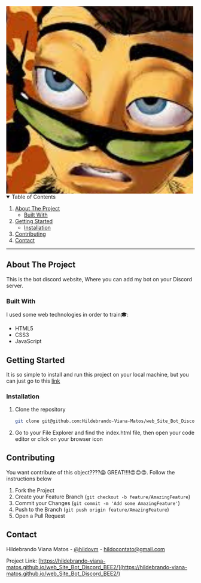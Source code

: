  <a href="https://hildebrando-viana-matos.github.io/web_Site_Bot_Discord_BEE2/">
    <img align="center" src="https://github.com/Hildebrando-Viana-Matos/web_Site_Bot_Discord_BEE2/blob/main/assets/BEE2.png" alt="banner Bot Discord BEE2">
 </a>
 
<details open="open">
  <summary>Table of Contents</summary>
  <ol>
    <li>
      <a href="#about-the-project">About The Project</a>
      <ul>
        <li><a href="#built-with">Built With</a></li>
      </ul>
    </li>
    <li>
      <a href="#getting-started">Getting Started</a>
      <ul>
        <li><a href="#installation">Installation</a></li>
      </ul>
    </li>
    <li><a href="#contributing">Contributing</a></li>
    <li><a href="#contact">Contact</a></li>
  </ol>
</details>

<hr>

## About The Project
<p>This is the bot discord website, Where you can add my bot on your Discord server.</p>

### Built With
I used some web technologies in order to train:mortar_board::
* HTML5
* CSS3
* JavaScript

## Getting Started
It is so simple to install and run this project on your local machine, but you can just go to this [link](https://hildebrando-viana-matos.github.io/web_Site_Bot_Discord_BEE2/)
### Installation
1. Clone the repository
   ```sh
   git clone git@github.com:Hildebrando-Viana-Matos/web_Site_Bot_Discord_BEE2.git
   ```
2. Go to your File Explorer and find the index.html file, then open your code editor or click on your browser icon

## Contributing

You want contribute of this object????:scream: GREAT!!!!:heart_eyes::heart_eyes::heart_eyes:. Follow the instructions below

1. Fork the Project
2. Create your Feature Branch (`git checkout -b feature/AmazingFeature`)
3. Commit your Changes (`git commit -m 'Add some AmazingFeature'`)
4. Push to the Branch (`git push origin feature/AmazingFeature`)
5. Open a Pull Request

## Contact

Hildebrando Viana Matos - [@hildovm](https://www.instagram.com/hildovm/) - hildocontato@gmail.com

Project Link: [https://hildebrando-viana-matos.github.io/web_Site_Bot_Discord_BEE2/](https://hildebrando-viana-matos.github.io/web_Site_Bot_Discord_BEE2/)
